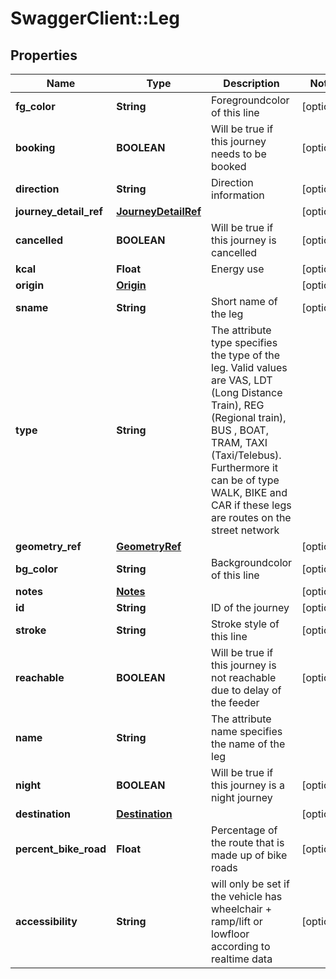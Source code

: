 # SwaggerClient::Leg

## Properties
Name | Type | Description | Notes
------------ | ------------- | ------------- | -------------
**fg_color** | **String** | Foregroundcolor of this line | [optional] 
**booking** | **BOOLEAN** | Will be true if this journey needs to be booked | [optional] 
**direction** | **String** | Direction information | [optional] 
**journey_detail_ref** | [**JourneyDetailRef**](JourneyDetailRef.md) |  | [optional] 
**cancelled** | **BOOLEAN** | Will be true if this journey is cancelled | [optional] 
**kcal** | **Float** | Energy use | [optional] 
**origin** | [**Origin**](Origin.md) |  | [optional] 
**sname** | **String** | Short name of the leg | [optional] 
**type** | **String** | The attribute type specifies the type of the leg. Valid values are VAS, LDT (Long Distance Train), REG (Regional train), BUS , BOAT, TRAM, TAXI (Taxi/Telebus). Furthermore it can be of type WALK, BIKE and CAR if these legs are routes on the street network | 
**geometry_ref** | [**GeometryRef**](GeometryRef.md) |  | [optional] 
**bg_color** | **String** | Backgroundcolor of this line | [optional] 
**notes** | [**Notes**](Notes.md) |  | [optional] 
**id** | **String** | ID of the journey | [optional] 
**stroke** | **String** | Stroke style of this line | [optional] 
**reachable** | **BOOLEAN** | Will be true if this journey is not reachable due to delay of the feeder | [optional] 
**name** | **String** | The attribute name specifies the name of the leg | 
**night** | **BOOLEAN** | Will be true if this journey is a night journey | [optional] 
**destination** | [**Destination**](Destination.md) |  | [optional] 
**percent_bike_road** | **Float** | Percentage of the route that is made up of bike roads | [optional] 
**accessibility** | **String** | will only be set if the vehicle has wheelchair + ramp/lift or lowfloor according to realtime data | [optional] 



